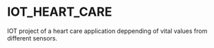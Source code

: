 # IOT_HEART_CARE
IOT project of a heart care application deppending of vital values from different sensors.
